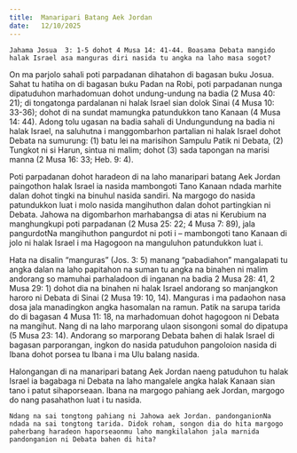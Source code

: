 ```yaml
---
title:  Manaripari Batang Aek Jordan
date:   12/10/2025
---
```


`Jahama Josua  3: 1-5 dohot 4 Musa 14: 41-44. Boasama Debata mangido halak Israel asa manguras diri nasida tu angka na laho masa sogot?`

On ma parjolo sahali poti parpadanan dihatahon di bagasan buku Josua. Sahat tu hatiha on di bagasan buku Padan na Robi, poti parpadanan nunga dipatuduhon marhadomuan dohot undung-undung na badia (2 Musa 40: 21); di tongatonga pardalanan ni halak Israel sian dolok Sinai (4 Musa 10: 33-36); dohot di na sundat mamungka patundukkon tano Kanaan (4 Musa 14: 44). Adong tolu ugasan na badia sahali di Undungundung na badia ni halak Israel, na saluhutna i manggombarhon partalian ni halak Israel dohot Debata na sumurung: (1) batu lei na marisihon Sampulu Patik ni Debata, (2) Tungkot ni si Harun, sintua ni malim; dohot (3) sada tapongan na marisi manna (2 Musa 16: 33; Heb. 9: 4).

Poti parpadanan dohot haradeon di na laho manaripari batang Aek Jordan paingothon halak Israel ia nasida mambongoti Tano Kanaan ndada marhite dalan dohot tingki na binuhul nasida sandiri. Na margogo do nasida patundukkon luat i molo nasida mangihuthon dalan dohot partingkian ni Debata. Jahowa na digombarhon marhabangsa di atas ni Kerubium na manghungkupi poti parpadanan (2 Musa 25: 22; 4 Musa 7: 89), jala pangurdotNa mangihuthon pangurdot ni poti i – mambongoti tano Kanaan di jolo ni halak Israel i ma Hagogoon na manguluhon patundukkon luat i.

Hata na disalin “manguras” (Jos. 3: 5) manang “pabadiahon” mangalapati tu angka dalan na laho papitahon na suman tu angka na binahen ni malim andorang so mamuhai parhaladoon di inganan na badia 2 Musa 28: 41, 2 Musa 29: 1) dohot dia na binahen ni halak Israel andorang so manjangkon haroro ni Debata di Sinai (2 Musa 19: 10, 14). Manguras i ma padaohon nasa dosa jala manadingkon angka hasomalan na ramun. Patik na sarupa tarida do di bagasan 4 Musa 11: 18, na marhadomuan dohot hagogoon ni Debata na mangihut. Nang di na laho marporang ulaon sisongoni somal do dipatupa (5 Musa 23: 14). Andorang so marporang Debata bahen di halak Israel di bagasan parporangan, ingkon do nasida patuduhon pangoloion nasida di Ibana dohot porsea tu Ibana i ma Ulu balang nasida.

Halongangan di na manaripari batang Aek Jordan naeng patuduhon tu halak Israel ia bagabaga ni Debata na laho mangalele angka halak Kanaan sian tano i patut sihaporseaan. Ibana na margogo pahiang aek Jordan, margogo do nang pasahathon luat i tu nasida.

`Ndang na sai tongtong pahiang ni Jahowa aek Jordan. pandonganionNa ndada na sai tongtong tarida. Didok roham, songon dia do hita margogo paherbang haradeon haporseaonmu laho mangkilalahon jala marnida pandonganion ni Debata bahen di hita?`